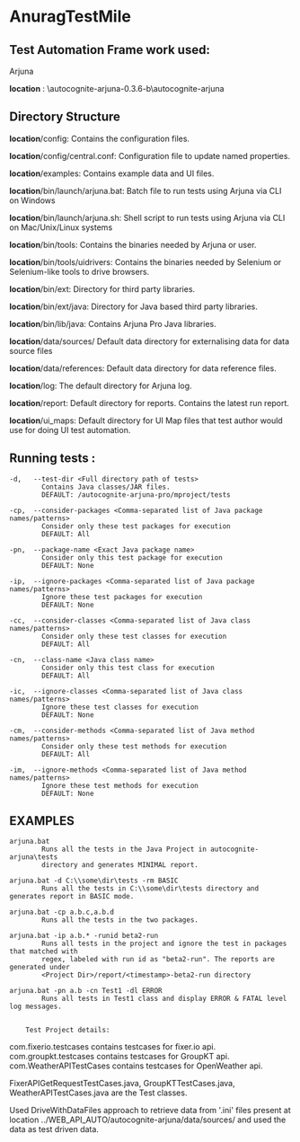 # AnuragTestMile
Test Automation Frame work used:
--------

Arjuna

**location** : <repository>\autocognite-arjuna-0.3.6-b\autocognite-arjuna

Directory Structure
--------


**location**/config: Contains the configuration files.

**location**/config/central.conf: Configuration file to update named properties.

**location**/examples: Contains example data and UI files.

**location**/bin/launch/arjuna.bat: Batch file to run tests using Arjuna via CLI on Windows

**location**/bin/launch/arjuna.sh: Shell script to run tests using Arjuna via CLI on Mac/Unix/Linux systems

**location**/bin/tools: Contains the binaries needed by Arjuna or user.

**location**/bin/tools/uidrivers: Contains the binaries needed by Selenium or Selenium-like tools to drive browsers.

**location**/bin/ext: Directory for third party libraries.

**location**/bin/ext/java: Directory for Java based third party libraries.

**location**/bin/lib/java: Contains Arjuna Pro Java libraries.


**location**/data/sources/ Default data directory for externalising data for data source files

**location**/data/references: Default data directory for data reference files.

**location**/log: The default directory for Arjuna log.

**location**/report: Default directory for reports. Contains the latest run report.

**location**/ui_maps: Default directory for UI Map files that test author would use for doing UI test automation.



Running tests :
--------


    -d,   --test-dir <Full directory path of tests>
            Contains Java classes/JAR files.
            DEFAULT: /autocognite-arjuna-pro/mproject/tests

    -cp,  --consider-packages <Comma-separated list of Java package names/patterns>
            Consider only these test packages for execution
            DEFAULT: All

    -pn,  --package-name <Exact Java package name>
            Consider only this test package for execution
            DEFAULT: None

    -ip,  --ignore-packages <Comma-separated list of Java package names/patterns>
            Ignore these test packages for execution
            DEFAULT: None

    -cc,  --consider-classes <Comma-separated list of Java class names/patterns>
            Consider only these test classes for execution
            DEFAULT: All

    -cn,  --class-name <Java class name>
            Consider only this test class for execution
            DEFAULT: All

    -ic,  --ignore-classes <Comma-separated list of Java class names/patterns>
            Ignore these test classes for execution
            DEFAULT: None

    -cm,  --consider-methods <Comma-separated list of Java method names/patterns>
            Consider only these test methods for execution
            DEFAULT: All

    -im,  --ignore-methods <Comma-separated list of Java method names/patterns>
            Ignore these test methods for execution
            DEFAULT: None
			
EXAMPLES
--------

    arjuna.bat
            Runs all the tests in the Java Project in autocognite-arjuna\tests
            directory and generates MINIMAL report.

    arjuna.bat -d C:\\some\dir\tests -rm BASIC
            Runs all the tests in C:\\some\dir\tests directory and generates report in BASIC mode.

    arjuna.bat -cp a.b.c,a.b.d
            Runs all the tests in the two packages.

    arjuna.bat -ip a.b.* -runid beta2-run
            Runs all tests in the project and ignore the test in packages that matched with
            regex, labeled with run id as "beta2-run". The reports are generated under
            <Project Dir>/report/<timestamp>-beta2-run directory

    arjuna.bat -pn a.b -cn Test1 -dl ERROR
            Runs all tests in Test1 class and display ERROR & FATAL level log messages.
	    
	    
	    Test Project details:

com.fixerio.testcases contains testcases for fixer.io api.
com.groupkt.testcases contains testcases for GroupKT api.
com.WeatherAPITestCases contains testcases for OpenWeather api.

FixerAPIGetRequestTestCases.java, GroupKTTestCases.java, WeatherAPITestCases.java  are the Test classes.

Used DriveWithDataFiles approach to retrieve data from '.ini' files present at location ../WEB_API_AUTO/autocognite-arjuna/data/sources/
and used the data as test driven data.
